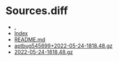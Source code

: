 Sources.diff
========================

- [.](.)
- [Index](Index)
- [README.md](README.md)
- [aptbug545699+2022-05-24-1818.48.gz](aptbug545699+2022-05-24-1818.48.gz)
- [2022-05-24-1818.48.gz](2022-05-24-1818.48.gz)
